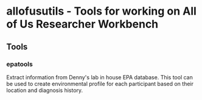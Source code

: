 # allofusutils - Tools for working on All of Us Researcher Workbench

## Tools
### epatools
Extract information from Denny's lab in house EPA database. This tool can be used to create environmental profile for each participant based on their location and diagnosis history.
